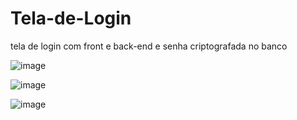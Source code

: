# Tela-de-Login
tela de login com front e back-end e senha criptografada no banco

![image](https://user-images.githubusercontent.com/99916443/194453010-f60e47b2-3d82-4a79-b855-a7da8aab6ace.png)


![image](https://user-images.githubusercontent.com/99916443/194452834-43bac51a-286e-4205-9295-b4bd7421b2ff.png)


![image](https://user-images.githubusercontent.com/99916443/194452936-9202ee13-3aa7-4712-9e50-ae7e7f7a0f28.png)


